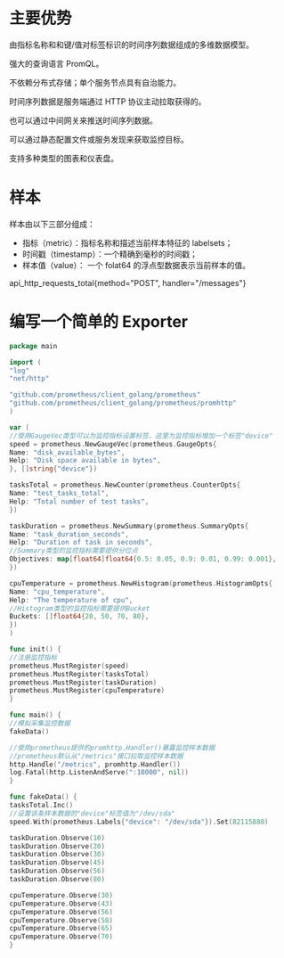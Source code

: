 # 主要优势

由指标名称和和键/值对标签标识的时间序列数据组成的多维数据模型。

强大的查询语言 PromQL。

不依赖分布式存储；单个服务节点具有自治能力。

时间序列数据是服务端通过 HTTP 协议主动拉取获得的。

也可以通过中间网关来推送时间序列数据。

可以通过静态配置文件或服务发现来获取监控目标。

支持多种类型的图表和仪表盘。



# 样本

样本由以下三部分组成：

- 指标（metric）：指标名称和描述当前样本特征的 labelsets；
- 时间戳（timestamp）：一个精确到毫秒的时间戳；
- 样本值（value）： 一个 folat64 的浮点型数据表示当前样本的值。

api_http_requests_total{method="POST", handler="/messages"}

# 编写一个简单的 Exporter

```go
package main

import (
"log"
"net/http"

"github.com/prometheus/client_golang/prometheus"
"github.com/prometheus/client_golang/prometheus/promhttp"
)

var (
//使用GaugeVec类型可以为监控指标设置标签，这里为监控指标增加一个标签"device"
speed = prometheus.NewGaugeVec(prometheus.GaugeOpts{
Name: "disk_available_bytes",
Help: "Disk space available in bytes",
}, []string{"device"})

tasksTotal = prometheus.NewCounter(prometheus.CounterOpts{
Name: "test_tasks_total",
Help: "Total number of test tasks",
})

taskDuration = prometheus.NewSummary(prometheus.SummaryOpts{
Name: "task_duration_seconds",
Help: "Duration of task in seconds",
//Summary类型的监控指标需要提供分位点
Objectives: map[float64]float64{0.5: 0.05, 0.9: 0.01, 0.99: 0.001},
})

cpuTemperature = prometheus.NewHistogram(prometheus.HistogramOpts{
Name: "cpu_temperature",
Help: "The temperature of cpu",
//Histogram类型的监控指标需要提供Bucket
Buckets: []float64{20, 50, 70, 80},
})
)

func init() {
//注册监控指标
prometheus.MustRegister(speed)
prometheus.MustRegister(tasksTotal)
prometheus.MustRegister(taskDuration)
prometheus.MustRegister(cpuTemperature)
}

func main() {
//模拟采集监控数据
fakeData()

//使用prometheus提供的promhttp.Handler()暴露监控样本数据
//prometheus默认从"/metrics"接口拉取监控样本数据
http.Handle("/metrics", promhttp.Handler())
log.Fatal(http.ListenAndServe(":10000", nil))
}

func fakeData() {
tasksTotal.Inc()
//设置该条样本数据的"device"标签值为"/dev/sda"
speed.With(prometheus.Labels{"device": "/dev/sda"}).Set(82115880)

taskDuration.Observe(10)
taskDuration.Observe(20)
taskDuration.Observe(30)
taskDuration.Observe(45)
taskDuration.Observe(56)
taskDuration.Observe(80)

cpuTemperature.Observe(30)
cpuTemperature.Observe(43)
cpuTemperature.Observe(56)
cpuTemperature.Observe(58)
cpuTemperature.Observe(65)
cpuTemperature.Observe(70)
}
```

